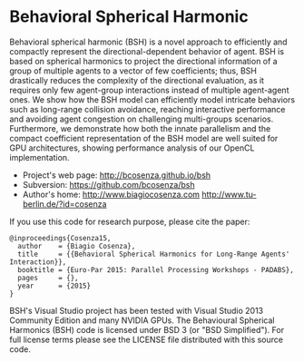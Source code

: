 Behavioral Spherical Harmonic
==============
Behavioral spherical harmonic (BSH) is a novel approach to efficiently and compactly represent the directional-dependent behavior of agent. BSH is based on spherical harmonics to project the directional information of a group of multiple agents to a vector of few coefficients; thus, BSH drastically reduces the complexity of the directional evaluation, as it requires only few agent-group interactions instead of multiple agent-agent ones. 
We show how the BSH model can efficiently model intricate behaviors such as long-range collision avoidance, reaching interactive performance and avoiding agent congestion on challenging multi-groups scenarios. 
Furthermore, we demonstrate how both the innate parallelism and the compact coefficient representation of the BSH model are well suited for GPU architectures, showing performance analysis of our OpenCL implementation.


- Project's web page: http://bcosenza.github.io/bsh
- Subversion:         https://github.com/bcosenza/bsh
- Author's home:      http://www.biagiocosenza.com http://www.tu-berlin.de/?id=cosenza

If you use this code for research purpose, please cite the paper:

```
@inproceedings{Cosenza15,
  author    = {Biagio Cosenza},
  title     = {{Behavioral Spherical Harmonics for Long-Range Agents' Interaction}},
  booktitle = {Euro-Par 2015: Parallel Processing Workshops - PADABS},
  pages     = {},
  year      = {2015}
}
```

BSH's Visual Studio project has been tested with Visual Studio 2013 Community Edition and many NVIDIA GPUs.
The Behavioural Spherical Harmonics (BSH) code is licensed under BSD 3 (or "BSD Simplified").
For full license terms please see the LICENSE file distributed with this source code.
